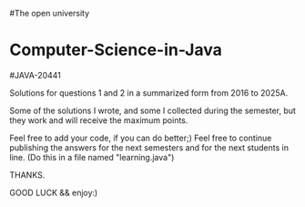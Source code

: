 #The open university 
# Computer-Science-in-Java
#JAVA-20441 

Solutions for questions 1 and 2 in a summarized form from 2016 to 2025A.

Some of the solutions I wrote, and some I collected during the semester, but they work and will receive the maximum points.

Feel free to add your code, if you can do better;)
Feel free to continue publishing the answers for the next semesters and for the next students in line.
(Do this in a file named "learning.java")

THANKS.

GOOD LUCK &&  enjoy:)
